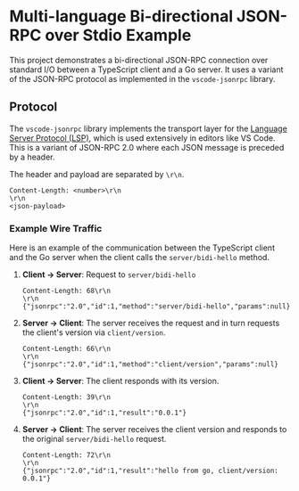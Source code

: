 # Multi-language Bi-directional JSON-RPC over Stdio Example

This project demonstrates a bi-directional JSON-RPC connection over standard I/O between a TypeScript client and a Go server. It uses a variant of the JSON-RPC protocol as implemented in the `vscode-jsonrpc` library.

## Protocol

The `vscode-jsonrpc` library implements the transport layer for the [Language Server Protocol (LSP)](https://microsoft.github.io/language-server-protocol/), which is used extensively in editors like VS Code. This is a variant of JSON-RPC 2.0 where each JSON message is preceded by a header.

The header and payload are separated by `\r\n`.

```
Content-Length: <number>\r\n
\r\n
<json-payload>
```

### Example Wire Traffic

Here is an example of the communication between the TypeScript client and the Go server when the client calls the `server/bidi-hello` method.

1.  **Client -> Server**: Request to `server/bidi-hello`

    ```
    Content-Length: 68\r\n
    \r\n
    {"jsonrpc":"2.0","id":1,"method":"server/bidi-hello","params":null}
    ```

2.  **Server -> Client**: The server receives the request and in turn requests the client's version via `client/version`.

    ```
    Content-Length: 66\r\n
    \r\n
    {"jsonrpc":"2.0","id":1,"method":"client/version","params":null}
    ```

3.  **Client -> Server**: The client responds with its version.

    ```
    Content-Length: 39\r\n
    \r\n
    {"jsonrpc":"2.0","id":1,"result":"0.0.1"}
    ```

4.  **Server -> Client**: The server receives the client version and responds to the original `server/bidi-hello` request.

    ```
    Content-Length: 72\r\n
    \r\n
    {"jsonrpc":"2.0","id":1,"result":"hello from go, client/version: 0.0.1"}
    ```

